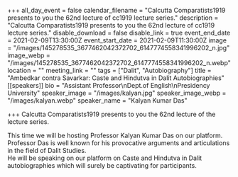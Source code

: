+++
all_day_event = false
calendar_filename = "Calcutta Comparatists1919 presents to you the 62nd lecture of cc1919 lecture series."
description = "Calcutta Comparatists1919 presents to you the 62nd lecture of cc1919 lecture series."
disable_download = false
disable_link = true
event_end_date = 2021-02-09T13:30:00Z
event_start_date = 2021-02-09T11:30:00Z
image = "/images/145278535_3677462042372702_6147774558341996202_n.jpg"
image_webp = "/images/145278535_3677462042372702_6147774558341996202_n.webp"
location = ""
meeting_link = ""
tags = ["Dalit", "Autobiography"]
title = "Ambedkar contra Savarkar: Caste and Hindutva in Dalit Autobiographies"
[[speakers]]
bio = "Assistant Professor\nDept.of English\nPresidency University"
speaker_image = "/images/kalyan.jpg"
speaker_image_webp = "/images/kalyan.webp"
speaker_name = "Kalyan Kumar Das"

+++
Calcutta Comparatists1919 presents to you the 62nd lecture of the lecture series.

This time we will be hosting Professor Kalyan Kumar Das on our platform. Professor Das is well known for his provocative arguments and articulations in the field of Dalit Studies.  
He will be speaking on our platform on Caste and Hindutva in Dalit autobiographies which will surely be captivating for participants.